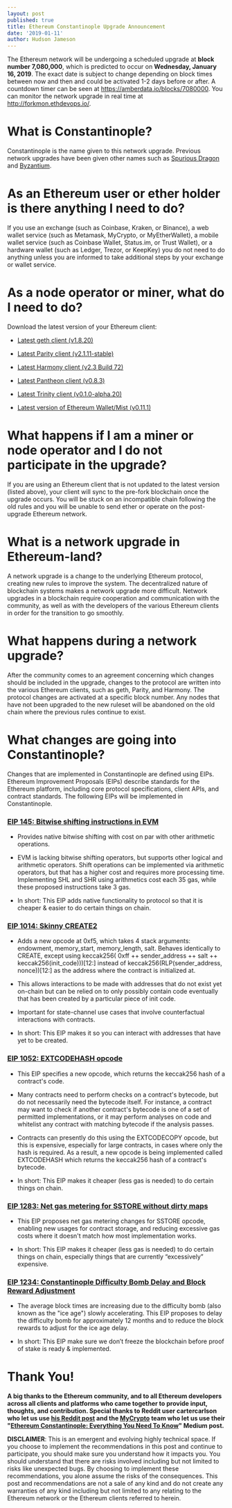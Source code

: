 ```yaml
---
layout: post
published: true
title: Ethereum Constantinople Upgrade Announcement
date: '2019-01-11'
author: Hudson Jameson
---
```


The Ethereum network will be undergoing a scheduled upgrade at **block number 7,080,000**, which is predicted to occur on **Wednesday, January 16, 2019**. The exact date is subject to change depending on block times between now and then and could be activated 1-2 days before or after. A countdown timer can be seen at <https://amberdata.io/blocks/7080000>. You can monitor the network upgrade in real time at <http://forkmon.ethdevops.io/>.

# What is Constantinople?

Constantinople is the name given to this network upgrade. Previous network upgrades have been given other names such as [Spurious Dragon](https://blog.ethereum.org/2016/11/18/hard-fork-no-4-spurious-dragon/) and [Byzantium](https://blog.ethereum.org/2017/10/12/byzantium-hf-announcement/).

# As an Ethereum user or ether holder is there anything I need to do?

If you use an exchange (such as Coinbase, Kraken, or Binance), a web wallet service (such as Metamask, MyCrypto, or MyEtherWallet), a mobile wallet service (such as Coinbase Wallet, Status.im, or Trust Wallet), or a hardware wallet (such as Ledger, Trezor, or KeepKey) you do not need to do anything unless you are informed to take additional steps by your exchange or wallet service.

# As a node operator or miner, what do I need to do?

Download the latest version of your Ethereum client:

-   [Latest geth client (v1.8.20)](https://github.com/ethereum/go-ethereum/releases/tag/v1.8.20)

-   [Latest Parity client (v2.1.11-stable)](https://github.com/paritytech/parity-ethereum/releases/tag/v2.1.11)

-   [Latest Harmony client (v2.3 Build 72)](https://github.com/ether-camp/ethereum-harmony/releases/tag/v2.3b72)

-   [Latest Pantheon client (v0.8.3)](https://github.com/PegaSysEng/pantheon/releases/tag/0.8.3)

-   [Latest Trinity client (v0.1.0-alpha.20)](https://github.com/ethereum/py-evm/releases/tag/trinity-v0.1.0-alpha.20)

-   [Latest version of Ethereum Wallet/Mist (v0.11.1)](https://github.com/ethereum/mist/releases/tag/v0.11.1)

# What happens if I am a miner or node operator and I do not participate in the upgrade?

If you are using an Ethereum client that is not updated to the latest version (listed above), your client will sync to the pre-fork blockchain once the upgrade occurs. You will be stuck on an incompatible chain following the old rules and you will be unable to send ether or operate on the post-upgrade Ethereum network.

# What is a network upgrade in Ethereum-land?

A network upgrade is a change to the underlying Ethereum protocol, creating new rules to improve the system. The decentralized nature of blockchain systems makes a network upgrade more difficult. Network upgrades in a blockchain require cooperation and communication with the community, as well as with the developers of the various Ethereum clients in order for the transition to go smoothly.

# What happens during a network upgrade?

After the community comes to an agreement concerning which changes should be included in the upgrade, changes to the protocol are written into the various Ethereum clients, such as geth, Parity, and Harmony. The protocol changes are activated at a specific block number. Any nodes that have not been upgraded to the new ruleset will be abandoned on the old chain where the previous rules continue to exist.

# What changes are going into Constantinople?

Changes that are implemented in Constantinople are defined using EIPs. Ethereum Improvement Proposals (EIPs) describe standards for the Ethereum platform, including core protocol specifications, client APIs, and contract standards. The following EIPs will be implemented in Constantinople.

### [EIP 145: Bitwise shifting instructions in EVM](https://eips.ethereum.org/EIPS/eip-145)

-   Provides native bitwise shifting with cost on par with other arithmetic operations.

-   EVM is lacking bitwise shifting operators, but supports other logical and arithmetic operators. Shift operations can be implemented via arithmetic operators, but that has a higher cost and requires more processing time. Implementing SHL and SHR using arithmetics cost each 35 gas, while these proposed instructions take 3 gas.

-   In short: This EIP adds native functionality to protocol so that it is cheaper & easier to do certain things on chain.

### [EIP 1014: Skinny CREATE2](https://eips.ethereum.org/EIPS/eip-1014)

-   Adds a new opcode at 0xf5, which takes 4 stack arguments: endowment, memory_start, memory_length, salt. Behaves identically to CREATE, except using keccak256( 0xff ++ sender_address ++ salt ++ keccak256(init_code)))[12:] instead of keccak256(RLP(sender_address, nonce))[12:] as the address where the contract is initialized at.

-   This allows interactions to be made with addresses that do not exist yet on-chain but can be relied on to only possibly contain code eventually that has been created by a particular piece of init code.

-   Important for state-channel use cases that involve counterfactual interactions with contracts.

-   In short: This EIP makes it so you can interact with addresses that have yet to be created.

### [EIP 1052: EXTCODEHASH opcode](https://eips.ethereum.org/EIPS/eip-1052)

-   This EIP specifies a new opcode, which returns the keccak256 hash of a contract's code.

-   Many contracts need to perform checks on a contract's bytecode, but do not necessarily need the bytecode itself. For instance, a contract may want to check if another contract's bytecode is one of a set of permitted implementations, or it may perform analyses on code and whitelist any contract with matching bytecode if the analysis passes.

-   Contracts can presently do this using the EXTCODECOPY opcode, but this is expensive, especially for large contracts, in cases where only the hash is required. As a result, a new opcode is being implemented called EXTCODEHASH which returns the keccak256 hash of a contract's bytecode.

-   In short: This EIP makes it cheaper (less gas is needed) to do certain things on chain.

### [EIP 1283: Net gas metering for SSTORE without dirty maps](https://eips.ethereum.org/EIPS/eip-1283)

-   This EIP proposes net gas metering changes for SSTORE opcode, enabling new usages for contract storage, and reducing excessive gas costs where it doesn't match how most implementation works.

-   In short: This EIP makes it cheaper (less gas is needed) to do certain things on chain, especially things that are currently “excessively” expensive.

### [EIP 1234: Constantinople Difficulty Bomb Delay and Block Reward Adjustment](https://eips.ethereum.org/EIPS/eip-1234)

-   The average block times are increasing due to the difficulty bomb (also known as the "ice age") slowly accelerating. This EIP proposes to delay the difficulty bomb for approximately 12 months and to reduce the block rewards to adjust for the ice age delay.

-   In short: This EIP make sure we don’t freeze the blockchain before proof of stake is ready & implemented.

# Thank You!

**A big thanks to the Ethereum community, and to all Ethereum developers across all clients and platforms who came together to provide input, thoughts, and contribution. Special thanks to Reddit user cartercarlson who let us use [his Reddit post](https://old.reddit.com/r/ethereum/comments/abv70c/heres_a_summary_of_the_constantinople_update/) and the [MyCrypto](https://mycrypto.com) team who let us use their "[Ethereum Constantinople: Everything You Need To Know](https://link.medium.com/MLw7MrPknT)" Medium post.**

**DISCLAIMER**: This is an emergent and evolving highly technical space. If you choose to implement the recommendations in this post and continue to participate, you should make sure you understand how it impacts you. You should understand that there are risks involved including but not limited to risks like unexpected bugs. By choosing to implement these recommendations, you alone assume the risks of the consequences. This post and recommendations are not a sale of any kind and do not create any warranties of any kind including but not limited to any relating to the Ethereum network or the Ethereum clients referred to herein.
